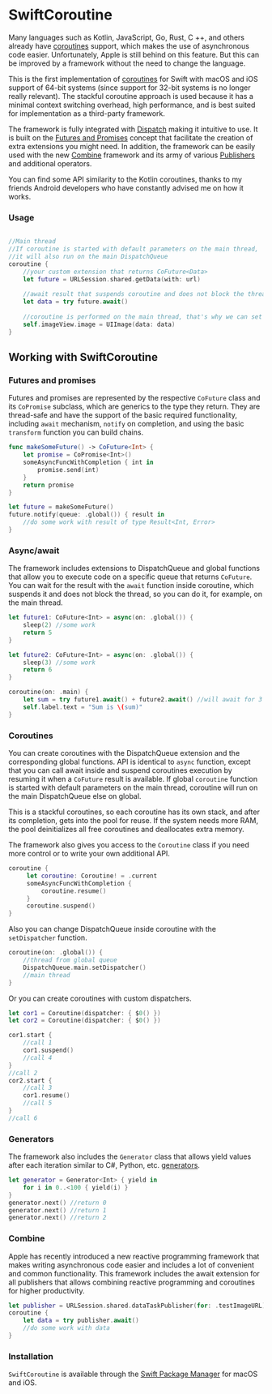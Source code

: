 # SwiftCoroutine

Many languages such as Kotlin, JavaScript, Go, Rust, C ++, and others already have [coroutines](https://en.wikipedia.org/wiki/Coroutine) support, which makes the use of asynchronous code easier. Unfortunately, Apple is still behind on this feature. But this can be improved by a framework without the need to change the language.

This is the first implementation of [coroutines](https://en.wikipedia.org/wiki/Coroutine) for Swift with macOS and iOS support of 64-bit systems (since support for 32-bit systems is no longer really relevant). The stackful coroutine approach is used because it has a minimal context switching overhead, high performance, and is best suited for implementation as a third-party framework.

The framework is fully integrated with [Dispatch](https://developer.apple.com/documentation/DISPATCH) making it intuitive to use. It is built on the [Futures and Promises](https://ru.wikipedia.org/wiki/Futures_and_promises) concept that facilitate the creation of extra extensions you might need. In addition, the framework can be easily used with the new [Combine](https://developer.apple.com/documentation/combine) framework and its army of various [Publishers](https://developer.apple.com/documentation/combine/publisher) and additional operators.

You can find some API similarity to the Kotlin coroutines, thanks to my friends Android developers who have constantly advised me on how it works.

### Usage

```swift

//Main thread
//If coroutine is started with default parameters on the main thread, 
//it will also run on the main DispatchQueue
coroutine {
    //your custom extension that returns CoFuture<Data>
    let future = URLSession.shared.getData(with: url)
    
    //await result that suspends coroutine and does not block the thread
    let data = try future.await()
    
    //coroutine is performed on the main thread, that's why we can set the image in UIImageView
    self.imageView.image = UIImage(data: data)
}
```

## Working with SwiftCoroutine

### Futures and promises

Futures and promises are represented by the respective `CoFuture` class and its `CoPromise` subclass, which are generics to the type they return. They are thread-safe and have the support of the basic required functionality, including `await` mechanism, `notify` on completion, and using the basic `transform` function you can build chains.

```swift
func makeSomeFuture() -> CoFuture<Int> {
    let promise = CoPromise<Int>()
    someAsyncFuncWithCompletion { int in
        promise.send(int)
    }
    return promise
}

let future = makeSomeFuture()
future.notify(queue: .global()) { result in
    //do some work with result of type Result<Int, Error>
}
```

### Async/await

The framework includes extensions to DispatchQueue and global functions that allow you to execute code on a specific queue that returns `CoFuture`. You can wait for the result with the `await` function inside coroutine, which suspends it and does not block the thread, so you can do it, for example, on the main thread.

```swift
let future1: CoFuture<Int> = async(on: .global()) {
    sleep(2) //some work
    return 5
}

let future2: CoFuture<Int> = async(on: .global()) {
    sleep(3) //some work
    return 6
}

coroutine(on: .main) {
    let sum = try future1.await() + future2.await() //will await for 3 sec.
    self.label.text = "Sum is \(sum)"
}
```

### Coroutines

You can create coroutines with the DispatchQueue extension and the corresponding global functions. API is identical to `async` function, except that you can call await inside and suspend coroutines execution by resuming it when a `CoFuture` result is available. If global `coroutine` function is started with default parameters on the main thread, coroutine will run on the main DispatchQueue else on global.

This is a stackful coroutines, so each coroutine has its own stack, and after its completion, gets into the pool for reuse. If the system needs more RAM, the pool deinitializes all free coroutines and deallocates extra memory.

The framework also gives you access to the `Coroutine` class if you need more control or to write your own additional API.

```swift
coroutine {
     let coroutine: Coroutine! = .current
     someAsyncFuncWithCompletion {
         coroutine.resume()
     }
     coroutine.suspend()
}
```

Also you can change DispatchQueue inside coroutine with the `setDispatcher` function.

```swift
coroutine(on: .global()) {
    //thread from global queue
    DispatchQueue.main.setDispatcher()
    //main thread
}
```

Or you can create coroutines with custom dispatchers.

```swift
let cor1 = Coroutine(dispatcher: { $0() })
let cor2 = Coroutine(dispatcher: { $0() })

cor1.start {
    //call 1
    cor1.suspend()
    //call 4
}
//call 2
cor2.start {
    //call 3
    cor1.resume()
    //call 5
}
//call 6
```

### Generators

The framework also includes the `Generator` class that allows yield values after each iteration similar to C#, Python, etc. [generators](https://en.wikipedia.org/wiki/Generator_(computer_programming)).

```swift
let generator = Generator<Int> { yield in
    for i in 0..<100 { yield(i) }
}
generator.next() //return 0
generator.next() //return 1
generator.next() //return 2
```

### Combine

Apple has recently introduced a new reactive programming framework that makes writing asynchronous code easier and includes a lot of convenient and common functionality. This framework includes the await extension for all publishers that allows combining reactive programming and coroutines for higher productivity.

```swift
let publisher = URLSession.shared.dataTaskPublisher(for: .testImageURL).map(\.data)
coroutine {
    let data = try publisher.await()
    //do some work with data
}
```

### Installation

`SwiftCoroutine` is available through the [Swift Package Manager](https://swift.org/package-manager) for macOS and iOS.
